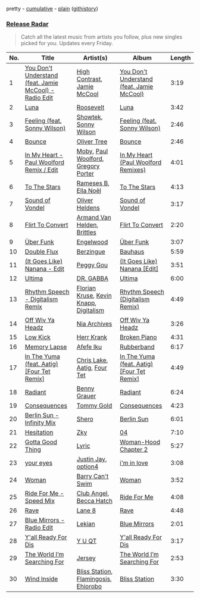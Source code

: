 pretty - [cumulative](/playlists/cumulative/Release%20Radar.md) - [plain](/playlists/plain/37i9dQZEVXbsudmxBFKW7G) ([githistory](https://github.githistory.xyz/vitokorn/spotify-playlist-archive/blob/master/playlists/plain/37i9dQZEVXbsudmxBFKW7G))

### [Release Radar](https://open.spotify.com/playlist/37i9dQZEVXbsudmxBFKW7G)

> Catch all the latest music from artists you follow, plus new singles picked for you. Updates every Friday.

| No. | Title | Artist(s) | Album | Length |
|---|---|---|---|---|
| 1 | [You Don't Understand (feat. Jamie McCool) - Radio Edit](https://open.spotify.com/track/6qAHDU8cIqz7XJcQCwNATF) | [High Contrast](https://open.spotify.com/artist/0bxHci3JIhhKA53n8rH3tT), [Jamie McCool](https://open.spotify.com/artist/5QLHxIflbfcyiniywmSNiP) | [You Don't Understand (feat. Jamie McCool)](https://open.spotify.com/album/30kl6S0o6gqDebDB7r5hNI) | 3:19 |
| 2 | [Luna](https://open.spotify.com/track/37q95xoPlZZzzymKJmEFIB) | [Roosevelt](https://open.spotify.com/artist/4AQrqVz6BYwy29iMxcGtx7) | [Luna](https://open.spotify.com/album/25Bmht81AZbFSbNzHOgw8j) | 3:42 |
| 3 | [Feeling (feat. Sonny Wilson)](https://open.spotify.com/track/5TqSsKWidtjwjUgjbRwd9k) | [Showtek](https://open.spotify.com/artist/3gk0OYeLFWYupGFRHqLSR7), [Sonny Wilson](https://open.spotify.com/artist/3gTl4XARdQR2Sy59osG0Ia) | [Feeling (feat. Sonny Wilson)](https://open.spotify.com/album/3ehH5DacmCLkYV9bdwYLLj) | 2:46 |
| 4 | [Bounce](https://open.spotify.com/track/6bcjN31l2M7nddJMKBJbDN) | [Oliver Tree](https://open.spotify.com/artist/6TLwD7HPWuiOzvXEa3oCNe) | [Bounce](https://open.spotify.com/album/07LPwkanZ1mDeR6QZZ1ixo) | 2:46 |
| 5 | [In My Heart - Paul Woolford Remix / Edit](https://open.spotify.com/track/7EhiB1HtMI2Cm25Sa45hmz) | [Moby](https://open.spotify.com/artist/3OsRAKCvk37zwYcnzRf5XF), [Paul Woolford](https://open.spotify.com/artist/4CA8PTrbq1l5IgyvBA2JSV), [Gregory Porter](https://open.spotify.com/artist/06nevPmNVfWUXyZkccahL8) | [In My Heart (Paul Woolford Remixes)](https://open.spotify.com/album/4FHSJua0erbpegEANcd7Be) | 4:01 |
| 6 | [To The Stars](https://open.spotify.com/track/6GHCZvaqWvAJ59ZPOWxlbs) | [Rameses B](https://open.spotify.com/artist/06EfEcjc0vdvI6VNL0soIO), [Ella Noël](https://open.spotify.com/artist/4ibZB3pfiUeItXDISCdlAw) | [To The Stars](https://open.spotify.com/album/6dxrMbCf74bTMR2Zj6wiNe) | 4:13 |
| 7 | [Sound of Vondel](https://open.spotify.com/track/68JkVLJ3KC2sGvWe4cud1G) | [Oliver Heldens](https://open.spotify.com/artist/5nki7yRhxgM509M5ADlN1p) | [Sound of Vondel](https://open.spotify.com/album/06lNrvNMoitW60zkzXPWPy) | 3:17 |
| 8 | [Flirt To Convert](https://open.spotify.com/track/4lRqRtZTxbxS3wx6BPtYdj) | [Armand Van Helden](https://open.spotify.com/artist/3cQA9WH8liZfeja1DxcDYE), [Brittles](https://open.spotify.com/artist/4AatAhtKlfnbdMwlxdTwwr) | [Flirt To Convert](https://open.spotify.com/album/7cEJD2VtUm8AETaJErE8AC) | 2:20 |
| 9 | [Über Funk](https://open.spotify.com/track/1m2ZgLBGZ47PeZu65gb4zX) | [Engelwood](https://open.spotify.com/artist/7rgCh0Go1ezmcV75kXQM2T) | [Über Funk](https://open.spotify.com/album/7Hf4Auk77Ehl6sz8q2ApVn) | 3:07 |
| 10 | [Double Flux](https://open.spotify.com/track/1k5ya2hXzOTEsx2TncJcdJ) | [Berzingue](https://open.spotify.com/artist/1fxHgs4EJ0MS52b2u8bjKa) | [Bauhaus](https://open.spotify.com/album/1TTURMkc4T087oBxKjgsLX) | 5:59 |
| 11 | [(It Goes Like) Nanana - Edit](https://open.spotify.com/track/23RoR84KodL5HWvUTneQ1w) | [Peggy Gou](https://open.spotify.com/artist/2mLA48B366zkELXYx7hcDN) | [(It Goes Like) Nanana [Edit]](https://open.spotify.com/album/2LVDNOUUy2g8517ZEtQIcK) | 3:51 |
| 12 | [Ultima](https://open.spotify.com/track/07T5568ctgDviRmWipn8PE) | [DR. GABBA](https://open.spotify.com/artist/0PBXAVipMP5B7A554hJX0R) | [Ultima](https://open.spotify.com/album/7jVhs0a6RyVrp5CSv1DvBN) | 6:00 |
| 13 | [Rhythm Speech - Digitalism Remix](https://open.spotify.com/track/77B9DEwmRA20kadb8TWd86) | [Florian Kruse](https://open.spotify.com/artist/7GhGgxIAhzJxZXvF1bEYZ8), [Kevin Knapp](https://open.spotify.com/artist/1qhZdOpfyWk2RbhTCpbAkv), [Digitalism](https://open.spotify.com/artist/2fBURuq7FrlH6z5F92mpOl) | [Rhythm Speech (Digitalism Remix)](https://open.spotify.com/album/3APJXQCUIl3S1b9qB1qgVt) | 4:49 |
| 14 | [Off Wiv Ya Headz](https://open.spotify.com/track/29LpCEcWnk9lFfzR2o3YVW) | [Nia Archives](https://open.spotify.com/artist/7BMR0fwtEvzGtK4rNGdoiQ) | [Off Wiv Ya Headz](https://open.spotify.com/album/5TZjI8gx4AhL4yIdW6o8DQ) | 3:26 |
| 15 | [Low Kick](https://open.spotify.com/track/6fT60tpyjzfKKv5fW6m9uV) | [Herr Krank](https://open.spotify.com/artist/6867qRW4fPy1KtxyeBIKkl) | [Broken Piano](https://open.spotify.com/album/4PLceEzs3vmflTCuq5oOMb) | 4:31 |
| 16 | [Memory Lapse](https://open.spotify.com/track/1esWPaQp6VaJkCYA6zvize) | [Afefe Iku](https://open.spotify.com/artist/1wyvNzqxNicz6tQP1JzOhu) | [Rubberband](https://open.spotify.com/album/7ErKZZpQGWLUMoEYMC8R6t) | 6:17 |
| 17 | [In The Yuma (feat. Aatig) [Four Tet Remix]](https://open.spotify.com/track/4jzi9TxkTRR95CVnLQYQx6) | [Chris Lake](https://open.spotify.com/artist/5Igpc9iLZ3YGtKeYfSrrOE), [Aatig](https://open.spotify.com/artist/21OabQwzpxuFNxp7p781Ao), [Four Tet](https://open.spotify.com/artist/7Eu1txygG6nJttLHbZdQOh) | [In The Yuma (feat. Aatig) [Four Tet Remix]](https://open.spotify.com/album/61pYqcKDU3ozNebk0piZoa) | 4:49 |
| 18 | [Radiant](https://open.spotify.com/track/3MtL1iYKnH9U8jVYfLJunM) | [Benny Grauer](https://open.spotify.com/artist/43yCxskqHhCwXtUZWcGMQJ) | [Radiant](https://open.spotify.com/album/6xcJwIPvSzNoSiqAznrLsY) | 6:24 |
| 19 | [Consequences](https://open.spotify.com/track/1Khy3s1d7015rUF4FtBRBg) | [Tommy Gold](https://open.spotify.com/artist/2AUIc8LBUY3YOJanUGnFoR) | [Consequences](https://open.spotify.com/album/4Yb7OQ9XXLbum0dfKOlX0Z) | 4:23 |
| 20 | [Berlin Sun - Infinity Mix](https://open.spotify.com/track/1PFpBF5he2kWqjUBTWcySj) | [Shero](https://open.spotify.com/artist/5Zv1V1lAud0laT5G9v5XxB) | [Berlin Sun](https://open.spotify.com/album/0Zw5Bc3jDDH9L5XlYOyw8d) | 6:01 |
| 21 | [Hesitation](https://open.spotify.com/track/74jxpittE186JLGaNJqiqk) | [Zky](https://open.spotify.com/artist/6JSUhxpCpEHQE9HZpJp3wW) | [04](https://open.spotify.com/album/1wpzX7rL8TjkB3EvSccW3B) | 7:10 |
| 22 | [Gotta Good Thing](https://open.spotify.com/track/4ul4FtoDvCF3V3NAGZqkid) | [Lyric](https://open.spotify.com/artist/4YOr4jXlrBof5DTU1KDafk) | [Woman-Hood Chapter 2](https://open.spotify.com/album/2qwbh750evyYvalSjoFESX) | 5:27 |
| 23 | [your eyes](https://open.spotify.com/track/5IAKVMq1wLpSpqDkPrVSJT) | [Justin Jay](https://open.spotify.com/artist/5k5eiijuHxrGwXp2Pz37GZ), [option4](https://open.spotify.com/artist/2X9xHtIaiUPaMG3jRwsQEO) | [i'm in love](https://open.spotify.com/album/4Xoe35l555OtaZqzov6pQW) | 3:08 |
| 24 | [Woman](https://open.spotify.com/track/53Mar0XxfUNHeHlGymw52n) | [Barry Can't Swim](https://open.spotify.com/artist/0vTVU0KH0CVzijsoKGsTPl) | [Woman](https://open.spotify.com/album/32cgWHAadfJEeQVFWhTipy) | 3:52 |
| 25 | [Ride For Me - Speed Mix](https://open.spotify.com/track/029lMAp2wAKdCvPWyociC6) | [Club Angel](https://open.spotify.com/artist/1reJK6xw6Lu0r1PMoTUTDj), [Becca Hatch](https://open.spotify.com/artist/1ypgMpyZkcMwXMkWuNFwyg) | [Ride For Me](https://open.spotify.com/album/3EJyCfiZvfwzbWYyVhVCoa) | 4:08 |
| 26 | [Rave](https://open.spotify.com/track/57KkNRa2cLuqdSVhAcEyi4) | [Lane 8](https://open.spotify.com/artist/27gtK7m9vYwCyJ04zz0kIb) | [Rave](https://open.spotify.com/album/3mmQk6NOkaA1dd17JI1BRG) | 4:48 |
| 27 | [Blue Mirrors - Radio Edit](https://open.spotify.com/track/3Drnq2xQweYFWFoe0y0Zgi) | [Lekian](https://open.spotify.com/artist/5Lmiu8ZlEySorAj5N8AmjM) | [Blue Mirrors](https://open.spotify.com/album/5MuBY23Bmk3AOxZ511PisR) | 2:01 |
| 28 | [Y'all Ready For Dis](https://open.spotify.com/track/02dS31GgrNuZzwVOtf5uom) | [Y U QT](https://open.spotify.com/artist/0tpkcjoMduNpT0FnpNYZiV) | [Y'all Ready For Dis](https://open.spotify.com/album/5Xh9XIcuBBkatdY6KMzCfv) | 3:17 |
| 29 | [The World I’m Searching For](https://open.spotify.com/track/4bGxZBtZU18y9ASWHS1nFA) | [Jersey](https://open.spotify.com/artist/7C4JBZtbD3cLEOufhgSHzQ) | [The World I’m Searching For](https://open.spotify.com/album/3a1fretZwzrNhZUP74qhrV) | 2:53 |
| 30 | [Wind Inside](https://open.spotify.com/track/3iAHiCoW4pXkfFHQJl53Kz) | [Bliss Station](https://open.spotify.com/artist/14nuxkCmtQBF2SJfwl6vLu), [Flamingosis](https://open.spotify.com/artist/75cW8FFekyCjj0mfZM1Gfb), [Ehiorobo](https://open.spotify.com/artist/5kZ3bLambJ4rBTQ7c2pmi5) | [Bliss Station](https://open.spotify.com/album/6S2MBtq9oY2P989g8U4wlS) | 3:30 |